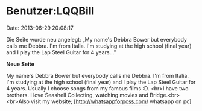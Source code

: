 Benutzer:LQQBill
================

Date: 2013-06-29 20:08:17

Die Seite wurde neu angelegt: „My name\'s Debbra Bower but everybody
calls me Debbra. I\'m from Italia. I\'m studying at the high school
(final year) and I play the Lap Steel Guitar for 4 years..."

**Neue Seite**

<div>

My name\'s Debbra Bower but everybody calls me Debbra. I\'m from Italia.
I\'m studying at the high school (final year) and I play the Lap Steel
Guitar for 4 years. Usually I choose songs from my famous films :D.
\<br\>I have two brothers. I love Seashell Collecting, watching movies
and Bridge.\<br\>\<br\>Also visit my website;
\[http://whatsappforpcss.com/ whatsapp on pc\]

</div>
